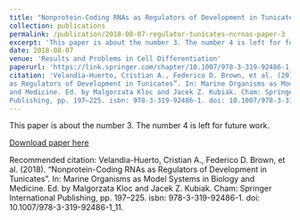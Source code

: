 ```yaml
---
title: "Nonprotein-Coding RNAs as Regulators of Development in Tunicates"
collection: publications
permalink: /publication/2018-08-07-regulator-tunicates-ncrnas-paper-3
excerpt: 'This paper is about the number 3. The number 4 is left for future work.'
date: 2018-08-07
venue: 'Results and Problems in Cell Differentiation'
paperurl: 'https://link.springer.com/chapter/10.1007/978-3-319-92486-1_11'
citation: 'Velandia-Huerto, Cristian A., Federico D. Brown, et al. (2018). “Nonprotein-Coding RNAs
as Regulators of Development in Tunicates”. In: Marine Organisms as Model Systems in Biology
and Medicine. Ed. by Malgorzata Kloc and Jacek Z. Kubiak. Cham: Springer International
Publishing, pp. 197–225. isbn: 978-3-319-92486-1. doi: 10.1007/978-3-319-92486-1_11.'
---
```

This paper is about the number 3. The number 4 is left for future work.

[Download paper here](https://link.springer.com/chapter/10.1007/978-3-319-92486-1_11)

Recommended citation: Velandia-Huerto, Cristian A., Federico D. Brown, et al. (2018). “Nonprotein-Coding RNAs
as Regulators of Development in Tunicates”. In: Marine Organisms as Model Systems in Biology
and Medicine. Ed. by Malgorzata Kloc and Jacek Z. Kubiak. Cham: Springer International
Publishing, pp. 197–225. isbn: 978-3-319-92486-1. doi: 10.1007/978-3-319-92486-1_11.
